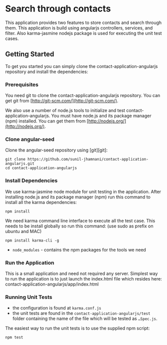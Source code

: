 # Search through contacts
This application provides two features to store contacts and search through them. This application is build using angularjs controllers, services, and filter. Also karma-jasmine nodejs package is used for executing the unit test cases. 

## Getting Started

To get you started you can simply clone the contact-application-angularjs repository and install the dependencies:

### Prerequisites

You need git to clone the contact-application-angularjs repository. You can get git from
[http://git-scm.com/](http://git-scm.com/).

We also use a number of node.js tools to initialize and test contact-application-angularjs. You must have node.js and
its package manager (npm) installed.  You can get them from [http://nodejs.org/](http://nodejs.org/).

### Clone angular-seed

Clone the angular-seed repository using [git][git]:

```
git clone https://github.com/sunil-jhamnani/contact-application-angularjs.git
cd contact-application-angularjs
```

### Install Dependencies

We use karma-jasmine node module for unit testing in the application. After installing node.js and its package manager (npm) run this command to install all the karma dependencies:

```
npm install
````
We need karma command line interface to execute all the test case. This needs to be install globally so run this command: 
(use sudo as prefix on ubuntu and MAC)

```
npm install karma-cli -g
```

* `node_modules` - contains the npm packages for the tools we need

### Run the Application

This is a small application and need not required any server. Simplest way to run the application is to just launch the index.html file which resides here:
contact-application-angularjs/app/index.html

### Running Unit Tests

* the configuration is found at `karma.conf.js`
* the unit tests are found in the `contact-application-angularjs/test` folder containing the name of the file which will be tested as `…Spec.js`.

The easiest way to run the unit tests is to use the supplied npm script:

```
npm test
